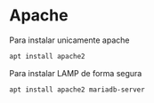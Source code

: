 # Apache

Para instalar unicamente apache
```bash
apt install apache2
```
Para instalar LAMP de forma segura
```bash
apt install apache2 mariadb-server
```
<!--stackedit_data:
eyJoaXN0b3J5IjpbODQzOTMzNTMxXX0=
-->